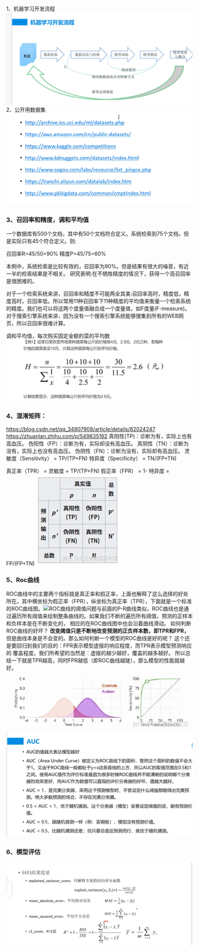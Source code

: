 1、机器学习开发流程
![img.png](img.png)
2、公开用数据集
![img_1.png](img_1.png)
### 3、召回率和精度，调和平均值
一个数据库有500个文档，其中有50个文档符合定义。系统检索到75个文档，但是实际只有45个符合定义。则:

召回率R=45/50=90%
精度P=45/75=60%

本例中，系统检索是比较有效的，召回率为90%。但是结果有很大的噪音，有近一半的检索结果是不相关。 研究表明:在不牺牲精度的情况下，获得一个高召回率是很困难的。

对于一个检索系统来讲，召回率和精度不可能两全其美:召回率高时，精度低，精度高时，召回率低。所以常用11种召回率下11种精度的平均值来衡量一个检索系统的精度。我们也可以将这两个度量值融合成一个度量值，如F度量(F-measure)。对于搜索引擎系统来讲，因为没有一个搜索引擎系统能够搜集到所有的WEB网页，所以召回率很难计算。

调和平均值，每次购买固定金额的菜的平均数
![img_2.png](img_2.png)
### 4、混淆矩阵：
https://blog.csdn.net/qq_34807908/article/details/82024247
https://zhuanlan.zhihu.com/p/549835162
真阳性(TP)：诊断为有，实际上也有高血压。
伪阳性（FP）：诊断为有，实际却没有高血压。
真阴性（TN）：诊断为没有，实际上也没有高血压。
伪阴性（FN）：诊断为没有，实际却有高血压。
灵敏度（Sensitivity） = TP/(TP+FN)
特异度（Specificity） = TN/(FP+TN)

真正率（TPR） = 灵敏度 = TP/(TP+FN)
假正率（FPR） = 1- 特异度 = FP/(FP+TN)
![img_3.png](img_3.png)

### 5、Roc曲线
ROC曲线中的主要两个指标就是真正率和假正率，上面也解释了这么选择的好处所在。其中横坐标为假正率（FPR），纵坐标为真正率（TPR），下面就是一个标准的ROC曲线图。<img src="https://picx.zhimg.com/50/v2-117ba6db6fcb315532c5a6045bef4019_720w.jpg?source=1940ef5c" data-caption="" data-size="normal" data-rawwidth="888" data-rawheight="572" data-original-token="v2-117ba6db6fcb315532c5a6045bef4019" class="origin_image zh-lightbox-thumb" width="888" data-original="https://picx.zhimg.com/v2-117ba6db6fcb315532c5a6045bef4019_r.jpg?source=1940ef5c"/>ROC曲线的阈值问题与前面的P-R曲线类似，ROC曲线也是通过遍历所有阈值来绘制整条曲线的。如果我们不断的遍历所有阈值，预测的正样本和负样本是在不断变化的，
相应的在ROC曲线图中也会沿着曲线滑动。
如何判断ROC曲线的好坏？
**改变阈值只是不断地改变预测的正负样本数，即TPR和FPR，**
但是曲线本身是不会变的。那么如何判断一个模型的ROC曲线是好的呢？
这个还是要回归到我们的目的：FPR表示模型虚报的响应程度，而TPR表示模型预测响应的
覆盖程度。我们所希望的当然是：虚报的越少越好，覆盖的越多越好。
所以总结一下就是TPR越高，同时FPR越低（即ROC曲线越陡），那么模型的性能就越好。
![img_4.png](img_4.png)
![img_5.png](img_5.png)
### 6、模型评估
![img_6.png](img_6.png)